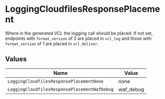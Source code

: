 # LoggingCloudfilesResponsePlacement

Where in the generated VCL the logging call should be placed. If not set, endpoints with `format_version` of 2 are placed in `vcl_log` and those with `format_version` of 1 are placed in `vcl_deliver`.



## Values

| Name                                         | Value                                        |
| -------------------------------------------- | -------------------------------------------- |
| `LoggingCloudfilesResponsePlacementNone`     | none                                         |
| `LoggingCloudfilesResponsePlacementWafDebug` | waf_debug                                    |
